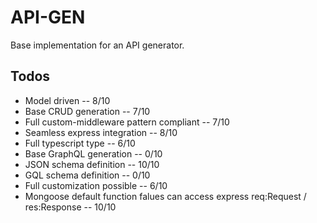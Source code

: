 # API-GEN

Base implementation for an API generator.

## Todos

 - Model driven -- 8/10
 - Base CRUD generation -- 7/10
 - Full custom-middleware pattern compliant -- 7/10
 - Seamless express integration -- 8/10
 - Full typescript type -- 6/10
 - Base GraphQL generation -- 0/10
 - JSON schema definition -- 10/10
 - GQL schema definition -- 0/10
 - Full customization possible -- 6/10
 - Mongoose default function falues can access express req:Request / res:Response -- 10/10
